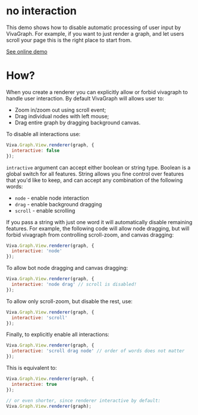 # no interaction

This demo shows how to disable automatic processing of user input by VivaGraph.
For example, if you want to just render a graph, and let users scroll your page
this is the right place to start from.

[See online demo](http://anvaka.github.io/VivaGraphJS/demos/other/input-override/)

# How?

When you create a renderer you can explicitly allow or forbid vivagraph to handle
user interaction. By default VivaGraph will allows user to:

* Zoom in/zoom out using scroll event;
* Drag individual nodes with left mouse;
* Drag entire graph by dragging background canvas.

To disable all interactions use:

``` js
Viva.Graph.View.renderer(graph, {
  interactive: false
});
```

`intractive` argument can accept either boolean or string type. Boolean is a
global switch for all features. String allows you fine control over features
that you'd like to keep, and can accept any combination of the following words:

* `node` - enable node interaction
* `drag` - enable background dragging
* `scroll` - enable scrolling

If you pass a string with just one word it will automatically disable remaining
features. For example, the following code will allow node dragging, but will
forbid vivagraph from controlling scroll-zoom, and canvas dragging:

``` js
Viva.Graph.View.renderer(graph, {
  interactive: 'node'
});
```

To allow bot node dragging and canvas dragging:

``` js
Viva.Graph.View.renderer(graph, {
  interactive: 'node drag' // scroll is disabled!
});
```

To allow only scroll-zoom, but disable the rest, use:

``` js
Viva.Graph.View.renderer(graph, {
  interactive: 'scroll'
});
```

Finally, to explicitly enable all interactions:

``` js
Viva.Graph.View.renderer(graph, {
  interactive: 'scroll drag node' // order of words does not matter
});
```

This is equivalent to:

``` js
Viva.Graph.View.renderer(graph, {
  interactive: true
});

// or even shorter, since renderer interactive by default:
Viva.Graph.View.renderer(graph);
```
